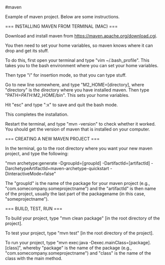 #maven

Example of maven project. Below are some instructions.

=== INSTALLING MAVEN FROM TERMINAL (MAC) ===

Download and install maven from https://maven.apache.org/download.cgi.

You then need to set your home variables, so maven knows where it can drop and get its stuff.

To do this, first open your terminal and type "vim ~/.bash_profile". This takes you to the bash environment where you can set your home variables. 

Then type "i" for insertion mode, so that you can type stuff.

Go to new line somewhere, and type "M2_HOME=[directory], where "directory" is the directory where you have installed maven. Then type "PATH=$PATH:$M2_HOME/bin". This sets your home variables.

Hit "esc" and type ":x" to save and quit the bash mode.

This completes the installation. 

Restart the terminal, and type "mvn -version" to check whether it worked. You should get the version of maven that is installed on your computer.

=== CREATING A NEW MAVEN PROJECT ===

In the terminal, go to the root directory where you want your new maven project, and type the following: 

"mvn archetype:generate -DgroupId=[groupId] -DartifactId=[artifactId] -DarchetypeArtifactId=maven-archetype-quickstart -DinteractiveMode=false"

The "groupId" is the name of the package for your maven project (e.g., "com.somecompany.someprojectname") and the "artifactId" is then name of the project, usually the last part of the packagename (in this case, "someprojectname").

=== BUILD, TEST, RUN ===

To build your project, type "mvn clean package" [in the root directory of the project].

To test your project, type "mvn test" [in the root directory of the project].

To run your project, type "mvn exec:java -Dexec.mainClass=[package].[class]", whereby "package" is the name of the package (e.g., "com.somecompany.someprojectname") and "class" is the name of the class with the main method.